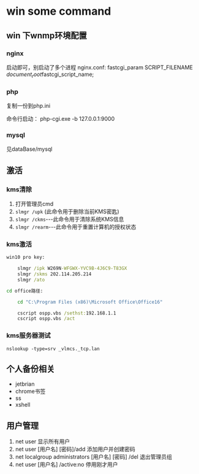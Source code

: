 # win some command

## win 下wnmp环境配置

### nginx

启动即可，别启动了多个进程
nginx.conf:
            fastcgi_param  SCRIPT_FILENAME $document_root$fastcgi_script_name;

### php

复制一份到php.ini

命令行启动：
    php-cgi.exe -b 127.0.0.1:9000

### mysql

见dataBase/mysql

## 激活

### kms清除

1. 打开管理员cmd
2. `slmgr /upk`  (此命令用于删除当前KMS密匙)
3. `slmgr /ckms`---此命令用于清除系统KMS信息
4. `slmgr /rearm`---此命令用于重置计算机的授权状态

### kms激活

```bat
win10 pro key:

    slmgr /ipk W269N-WFGWX-YVC9B-4J6C9-T83GX
    slmgr /skms 202.114.205.214
    slmgr /ato

cd office路径:

    cd "C:\Program Files (x86)\Microsoft Office\Office16"

    cscript ospp.vbs /sethst:192.168.1.1
    cscript ospp.vbs /act
```
### kms服务器测试

    nslookup -type=srv _vlmcs._tcp.lan

## 个人备份相关

* jetbrian
* chrome书签
* ss
* xshell

## 用户管理
1. net user 显示所有用户
2. net user [用户名] [密码]/add 添加用户并创建密码
3. net localgroup administrators [用户名] [密码] /del 退出管理员组
4. net user [用户名] /active:no 停用刚才用户
